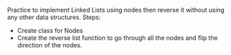 Practice to implement Linked Lists using nodes then reverse it without using any other data structures.
Steps:
* Create class for Nodes
* Create the reverse list function to go through all the nodes and flip the direction of the nodes.